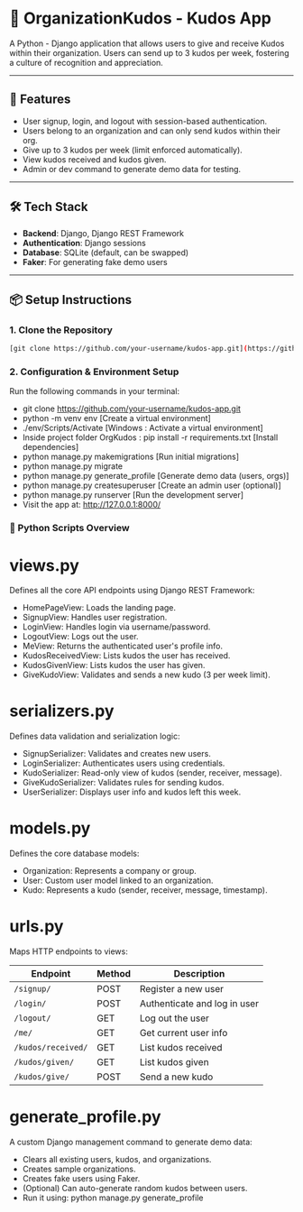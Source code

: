 # 🎉 OrganizationKudos - Kudos App

A Python - Django application that allows users to give and receive Kudos within their organization. Users can send up to 3 kudos per week, fostering a culture of recognition and appreciation.

---

## 🚀 Features

- User signup, login, and logout with session-based authentication.
- Users belong to an organization and can only send kudos within their org.
- Give up to 3 kudos per week (limit enforced automatically).
- View kudos received and kudos given.
- Admin or dev command to generate demo data for testing.

---

## 🛠️ Tech Stack

- **Backend**: Django, Django REST Framework
- **Authentication**: Django sessions
- **Database**: SQLite (default, can be swapped)
- **Faker**: For generating fake demo users

---

## 📦 Setup Instructions

### 1. Clone the Repository

```bash
[git clone https://github.com/your-username/kudos-app.git](https://github.com/UjjwalKumar31/OrganizationKudos.git)
```

### 2. Configuration & Environment Setup
Run the following commands in your terminal:
- git clone https://github.com/your-username/kudos-app.git
- python -m venv env          [Create a virtual environment]
- ./env/Scripts/Activate      [Windows : Activate a virtual environment]
- Inside project folder OrgKudos : pip install -r requirements.txt   [Install dependencies]
- python manage.py makemigrations      [Run initial migrations]
- python manage.py migrate
- python manage.py generate_profile    [Generate demo data (users, orgs)]
- python manage.py createsuperuser     [Create an admin user (optional)]
- python manage.py runserver           [Run the development server]
- Visit the app at: http://127.0.0.1:8000/


### 🧠 Python Scripts Overview

# views.py
Defines all the core API endpoints using Django REST Framework:

- HomePageView: Loads the landing page.
- SignupView: Handles user registration.
- LoginView: Handles login via username/password.
- LogoutView: Logs out the user.
- MeView: Returns the authenticated user's profile info.
- KudosReceivedView: Lists kudos the user has received.
- KudosGivenView: Lists kudos the user has given.
- GiveKudoView: Validates and sends a new kudo (3 per week limit).

# serializers.py
Defines data validation and serialization logic:

- SignupSerializer: Validates and creates new users.
- LoginSerializer: Authenticates users using credentials.
- KudoSerializer: Read-only view of kudos (sender, receiver, message).
- GiveKudoSerializer: Validates rules for sending kudos.
- UserSerializer: Displays user info and kudos left this week.

# models.py
Defines the core database models:

- Organization: Represents a company or group.
- User: Custom user model linked to an organization.
- Kudo: Represents a kudo (sender, receiver, message, timestamp).

# urls.py
Maps HTTP endpoints to views:

| Endpoint           | Method | Description                  |
| ------------------ | ------ | ---------------------------- |
| `/signup/`         | POST   | Register a new user          |
| `/login/`          | POST   | Authenticate and log in user |
| `/logout/`         | GET    | Log out the user             |
| `/me/`             | GET    | Get current user info        |
| `/kudos/received/` | GET    | List kudos received          |
| `/kudos/given/`    | GET    | List kudos given             |
| `/kudos/give/`     | POST   | Send a new kudo              |

# generate_profile.py
A custom Django management command to generate demo data:

- Clears all existing users, kudos, and organizations.
- Creates sample organizations.
- Creates fake users using Faker.
- (Optional) Can auto-generate random kudos between users.
- Run it using: python manage.py generate_profile
